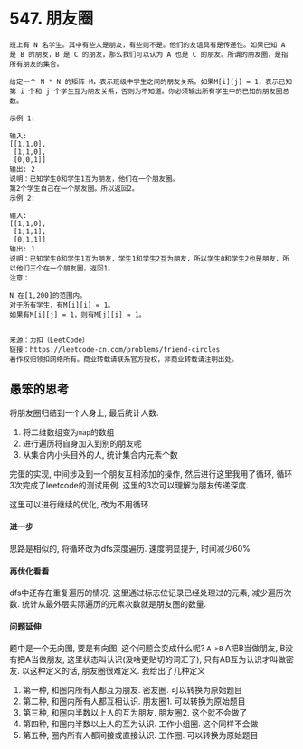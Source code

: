 # 547. 朋友圈

```
班上有 N 名学生。其中有些人是朋友，有些则不是。他们的友谊具有是传递性。如果已知 A 是 B 的朋友，B 是 C 的朋友，那么我们可以认为 A 也是 C 的朋友。所谓的朋友圈，是指所有朋友的集合。

给定一个 N * N 的矩阵 M，表示班级中学生之间的朋友关系。如果M[i][j] = 1，表示已知第 i 个和 j 个学生互为朋友关系，否则为不知道。你必须输出所有学生中的已知的朋友圈总数。

示例 1:

输入: 
[[1,1,0],
 [1,1,0],
 [0,0,1]]
输出: 2 
说明：已知学生0和学生1互为朋友，他们在一个朋友圈。
第2个学生自己在一个朋友圈。所以返回2。
示例 2:

输入: 
[[1,1,0],
 [1,1,1],
 [0,1,1]]
输出: 1
说明：已知学生0和学生1互为朋友，学生1和学生2互为朋友，所以学生0和学生2也是朋友，所以他们三个在一个朋友圈，返回1。
注意：

N 在[1,200]的范围内。
对于所有学生，有M[i][i] = 1。
如果有M[i][j] = 1，则有M[j][i] = 1。


来源：力扣（LeetCode）
链接：https://leetcode-cn.com/problems/friend-circles
著作权归领扣网络所有。商业转载请联系官方授权，非商业转载请注明出处。
```

## 愚笨的思考

将朋友圈归结到一个人身上, 最后统计人数. 

1. 将二维数组变为`map`的数组
2. 进行遍历将自身加入到别的朋友呢
3. 从集合内小头目外的人, 统计集合内元素个数

完蛋的实现, 中间涉及到一个朋友互相添加的操作, 然后进行这里我用了循环, 循环3次完成了leetcode的测试用例. 
这里的3次可以理解为朋友传递深度. 

这里可以进行继续的优化, 改为不用循环.


#### 进一步

思路是相似的, 将循环改为dfs深度遍历. 速度明显提升, 时间减少60%


#### 再优化看看

dfs中还存在重复遍历的情况, 这里通过标志位记录已经处理过的元素, 减少遍历次数. 统计从最外层实际遍历的元素次数就是朋友圈的数量.

#### 问题延伸

题中是一个无向图, 要是有向图, 这个问题会变成什么呢? `A->B` A把B当做朋友, B没有把A当做朋友, 这里状态叫认识(没啥更贴切的词汇了), 只有AB互为认识才叫做密友. 以这种定义的话, 朋友圈很难定义. 我给出了几种定义 

1. 第一种, 和圈内所有人都互为朋友. 密友圈.  可以转换为原始题目
2. 第二种, 和圈内所有人都互相认识. 朋友圈1. 可以转换为原始题目
3. 第三种, 和圈内半数以上人的互为朋友. 朋友圈2. 这个就不会做了
4. 第四种, 和圈内半数以上人的互为认识. 工作小组圈. 这个同样不会做
5. 第五种, 圈内所有人都间接或直接认识. 工作圈.  可以转换为原始题目





